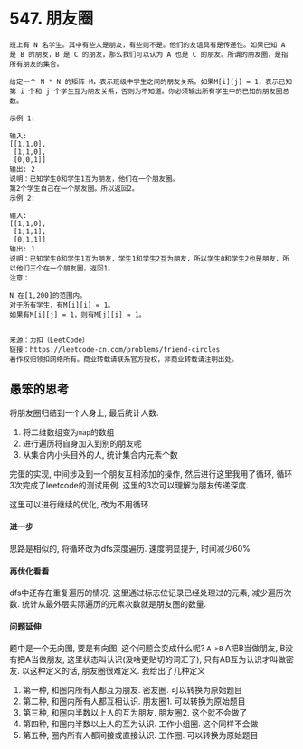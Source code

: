 # 547. 朋友圈

```
班上有 N 名学生。其中有些人是朋友，有些则不是。他们的友谊具有是传递性。如果已知 A 是 B 的朋友，B 是 C 的朋友，那么我们可以认为 A 也是 C 的朋友。所谓的朋友圈，是指所有朋友的集合。

给定一个 N * N 的矩阵 M，表示班级中学生之间的朋友关系。如果M[i][j] = 1，表示已知第 i 个和 j 个学生互为朋友关系，否则为不知道。你必须输出所有学生中的已知的朋友圈总数。

示例 1:

输入: 
[[1,1,0],
 [1,1,0],
 [0,0,1]]
输出: 2 
说明：已知学生0和学生1互为朋友，他们在一个朋友圈。
第2个学生自己在一个朋友圈。所以返回2。
示例 2:

输入: 
[[1,1,0],
 [1,1,1],
 [0,1,1]]
输出: 1
说明：已知学生0和学生1互为朋友，学生1和学生2互为朋友，所以学生0和学生2也是朋友，所以他们三个在一个朋友圈，返回1。
注意：

N 在[1,200]的范围内。
对于所有学生，有M[i][i] = 1。
如果有M[i][j] = 1，则有M[j][i] = 1。


来源：力扣（LeetCode）
链接：https://leetcode-cn.com/problems/friend-circles
著作权归领扣网络所有。商业转载请联系官方授权，非商业转载请注明出处。
```

## 愚笨的思考

将朋友圈归结到一个人身上, 最后统计人数. 

1. 将二维数组变为`map`的数组
2. 进行遍历将自身加入到别的朋友呢
3. 从集合内小头目外的人, 统计集合内元素个数

完蛋的实现, 中间涉及到一个朋友互相添加的操作, 然后进行这里我用了循环, 循环3次完成了leetcode的测试用例. 
这里的3次可以理解为朋友传递深度. 

这里可以进行继续的优化, 改为不用循环.


#### 进一步

思路是相似的, 将循环改为dfs深度遍历. 速度明显提升, 时间减少60%


#### 再优化看看

dfs中还存在重复遍历的情况, 这里通过标志位记录已经处理过的元素, 减少遍历次数. 统计从最外层实际遍历的元素次数就是朋友圈的数量.

#### 问题延伸

题中是一个无向图, 要是有向图, 这个问题会变成什么呢? `A->B` A把B当做朋友, B没有把A当做朋友, 这里状态叫认识(没啥更贴切的词汇了), 只有AB互为认识才叫做密友. 以这种定义的话, 朋友圈很难定义. 我给出了几种定义 

1. 第一种, 和圈内所有人都互为朋友. 密友圈.  可以转换为原始题目
2. 第二种, 和圈内所有人都互相认识. 朋友圈1. 可以转换为原始题目
3. 第三种, 和圈内半数以上人的互为朋友. 朋友圈2. 这个就不会做了
4. 第四种, 和圈内半数以上人的互为认识. 工作小组圈. 这个同样不会做
5. 第五种, 圈内所有人都间接或直接认识. 工作圈.  可以转换为原始题目





